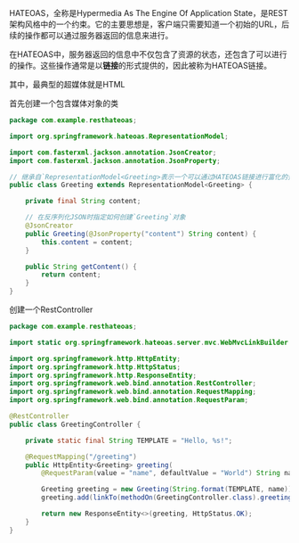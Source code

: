 HATEOAS，全称是Hypermedia As The Engine Of Application State，是REST架构风格中的一个约束。它的主要思想是，客户端只需要知道一个初始的URL，后续的操作都可以通过服务器返回的信息来进行。

在HATEOAS中，服务器返回的信息中不仅包含了资源的状态，还包含了可以进行的操作。这些操作通常是以**链接**的形式提供的，因此被称为HATEOAS链接。

其中，最典型的超媒体就是HTML

首先创建一个包含媒体对象的类
```java
package com.example.resthateoas;

import org.springframework.hateoas.RepresentationModel;

import com.fasterxml.jackson.annotation.JsonCreator;
import com.fasterxml.jackson.annotation.JsonProperty;

// 继承自`RepresentationModel<Greeting>表示一个可以通过HATEOAS链接进行富化的资源模型
public class Greeting extends RepresentationModel<Greeting> {

	private final String content;

	// 在反序列化JSON时指定如何创建`Greeting`对象
	@JsonCreator
	public Greeting(@JsonProperty("content") String content) {
		this.content = content;
	}

	public String getContent() {
		return content;
	}
}
```

创建一个RestController
```java
package com.example.resthateoas;

import static org.springframework.hateoas.server.mvc.WebMvcLinkBuilder.*;

import org.springframework.http.HttpEntity;
import org.springframework.http.HttpStatus;
import org.springframework.http.ResponseEntity;
import org.springframework.web.bind.annotation.RestController;
import org.springframework.web.bind.annotation.RequestMapping;
import org.springframework.web.bind.annotation.RequestParam;

@RestController
public class GreetingController {

	private static final String TEMPLATE = "Hello, %s!";

	@RequestMapping("/greeting")
	public HttpEntity<Greeting> greeting(
		@RequestParam(value = "name", defaultValue = "World") String name) {

		Greeting greeting = new Greeting(String.format(TEMPLATE, name));
		greeting.add(linkTo(methodOn(GreetingController.class).greeting(name)).withSelfRel());

		return new ResponseEntity<>(greeting, HttpStatus.OK);
	}
}
```